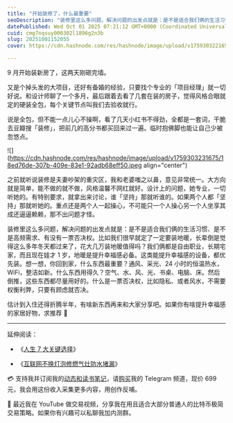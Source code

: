 ```yaml
---
title: "开始装修了，什么最重要"
seoDescription: "装修里这么多问题，解决问题的出发点就是：是不是适合我们俩的生活习惯、是不是高频需求、有没有一票否决权。"
datePublished: Wed Oct 01 2025 07:21:12 GMT+0000 (Coordinated Universal Time)
cuid: cmg7nqsuy000302l1896g2n3b
slug: 20251001152055
cover: https://cdn.hashnode.com/res/hashnode/image/upload/v1759303221654/9d86e644-ee4e-455a-9f5a-eda4813f195a.jpeg

---
```


9 月开始装新房了，这两天刚砸完墙。

又是个掉头发的大项目，还好有备婚的经验，只要找个专业的「项目经理」就一切好说。和设计师聊了一个多月，最后跟着去看了几套在装的房子，觉得风格合眼就定的硬装全包，每个关键节点叫我们去验收就行。

说是全包，但不能一点儿心不操啊，看了几天小红书不得劲，全都是一套词，干脆去豆瓣搜「装修」，把前几的高分书都买回来过一遍。临时抱佛脚也能让自己少被忽悠点。

![](https://cdn.hashnode.com/res/hashnode/image/upload/v1759303231675/18ed76de-307b-409e-83e1-92adb68eff50.jpeg align="center")

之前就听说装修是夫妻吵架的重灾区，我和老婆嗤之以鼻，意见非常统一。大方向就是简单，能不做的就不做，风格温馨不网红就好。设计上的问题，她专业，一切听她的。有特别要求，就拿出来讨论，谁「坚持」那就听谁的。如果两个人都「坚持」那就听她的。重点还是两个人一起操心，不可能只一个人操心另一个人坐享其成还逼逼赖赖，那不出问题才怪。

装修里这么多问题，解决问题的出发点就是：是不是适合我们俩的生活习惯、是不是高频需求、有没有一票否决权。比如我们很早就定了一定要装地暖，长辈倒是觉得这么多年冬天都过来了，花大几万装地暖值得吗？我们俩都是自由职业，长期宅家，而且现在娃才 1 岁，地暖是提升幸福感必备。这类能提升幸福感的设备，都优先装。想一想，你回到家，什么东西最重要？通风、采光、24 小时的恒温热水，WiFi，整洁如新。什么东西用得久？空气、水、风、光、书桌、电脑、床。然后倒推，这些东西都尽量用好的。什么是一票否决权，比如隐私、或者风水，不需要权衡利弊，只要有顾虑就否决。

估计到入住还得折腾半年，有啥新东西再来和大家分享吧。如果你有啥提升幸福感的家居好物，求推荐 🙏

---

延伸阅读：

* 《[人生 7 大关键选择](https://mp.weixin.qq.com/s/tHdA_GvCRBYZRMaNFwHQTw)》
    
* 《[互联网不换灯泡修燃气灶防水堵漏](https://mp.weixin.qq.com/s/1BFJjGCe9GpOgJ4HjZI0Ig)》
    

💳 支持我并订阅我的[动态和读书笔记](https://mp.weixin.qq.com/s/u9sg3KBe9k3L3oOUZcRd5w)，请[购买](http://atimelogger.mikecrm.com/0SSigrh)我的 Telegram 频道，现价 699 元，我会用这份收入采集更多内容，用创作反哺。

📖 最近我在 YouTube 做交易视频，分享我在用且适合大部分普通人的比特币极简交易策略。如果你有兴趣可以私聊我加内测群。